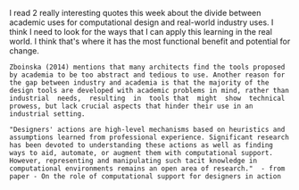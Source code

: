 I read 2 really interesting quotes this week about the divide between academic uses for computational design and real-world industry uses. I think I need to look for the ways that I can apply this learning in the real world. I think that's where it has the most functional benefit and potential for change.

    Zboinska (2014) mentions that many architects find the tools proposed by academia to be too abstract and tedious to use. Another reason for the gap between industry and academia is that the majority of the design tools are developed with academic problems in mind, rather than industrial  needs,  resulting  in  tools that  might  show  technical prowess, but lack crucial aspects that hinder their use in an industrial setting.

    "Designers' actions are high-level mechanisms based on heuristics and assumptions learned from professional experience. Significant research has been devoted to understanding these actions as well as finding ways to aid, automate, or augment them with computational support. However, representing and manipulating such tacit knowledge in computational environments remains an open area of research."  - from paper - On the role of computational support for designers in action
